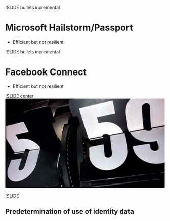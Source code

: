 !SLIDE bullets incremental
# Microsoft Hailstorm/Passport
* Efficient but not resilient

!SLIDE bullets incremental
# Facebook Connect
* Efficient but not resilient

!SLIDE center
![Clock](GroundhogClock.jpg)

!SLIDE
## Predetermination of use of identity data
